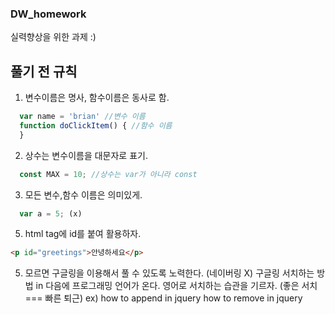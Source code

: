 ### DW_homework

실력향상을 위한 과제 :)

## 풀기 전 규칙

1. 변수이름은 명사, 함수이름은 동사로 함. 
```javascript
  var name = 'brian' //변수 이름
  function doClickItem() { //함수 이름
  }
```
2. 상수는 변수이름을 대문자로 표기.
```javascript
  const MAX = 10; //상수는 var가 아니라 const
```
3. 모든 변수,함수 이름은 의미있게.
```javascript
  var a = 5; (x)
```
5. html tag에 id를 붙여 활용하자.
```html
<p id="greetings">안녕하세요</p>
```
5. 모르면 구글링을 이용해서 풀 수 있도록 노력한다. (네이버링 X)
  구글링 서치하는 방법 in 다음에 프로그래밍 언어가 온다.
  영어로 서치하는 습관을 기르자. (좋은 서치 === 빠른 퇴근)
  ex) how to append in jquery
      how to remove in jquery
      
  
